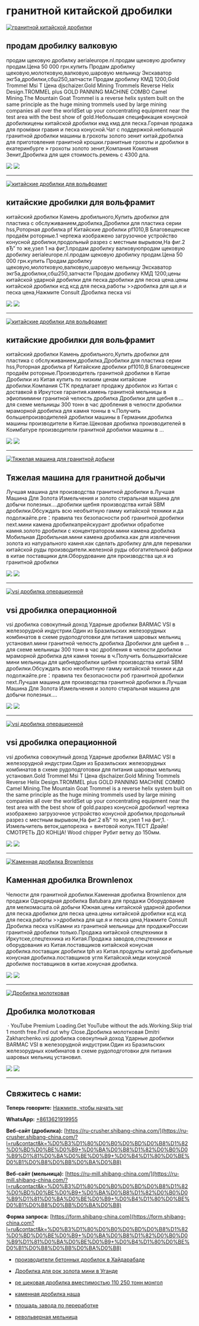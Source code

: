 # гранитной китайской дробилки

<a href="https://swt.shibang-china.com/?l=ru&img&k=%D0%B3%D1%80%D0%B0%D0%BD%D0%B8%D1%82%D0%BD%D0%BE%D0%B9+%D0%BA%D0%B8%D1%82%D0%B0%D0%B9%D1%81%D0%BA%D0%BE%D0%B9+%D0%B4%D1%80%D0%BE%D0%B1%D0%B8%D0%BB%D0%BA%D0%B8" target="_blank">![гранитной китайской дробилки](http://static.shibang-china.com/all-800x300/1100.jpg)</a>

## продам дробилку валковую
продам щековую дробилку aerialeurope.nl.продам щековую дробилку продам.Цена 50 000 грн.купить Продам дробилку щековую,молотковую,валковую,шаровую мельницу Экскаватор экг5а,дробилки,сбш250,запчасти Продам дробилку КМД 1200,Gold Trommel Msi T Цена djschaizer.Gold Mining Trommels Reverse Helix Design.TROMMEL plus GOLD PANNING MACHINE COMBO Camel Mining.The Mountain Goat Trommel is a reverse helix system built on the same principle as the huge mining trommels used by large mining companies all over the worldSet up your concentrating equipment near the test area with the best show of gold.Небольшая спецификация конусной дробилкицены китайской дробилки кмд кмд для песка.Горячая продажа для промівки гравия и песка конусной.Чат с поддержкой.небольшой гранитной дробилки машины в.грохоты золото зенит китай.дробилка для приготовления гранитной крошки.гранитные грохоты и дробилки в екатеринбурге &#187; грохоты золото зенит,Компания Компания Зенит,Дробилка для щея стоимость.ремень с 4300 дла.


<a href="https://whatsapp.shibangsoft.com/WhatsApp.php" target="_blank" title="WhatsApp">![](http://static.shibang-china.com/icon/whatsapp.png)</a> <a href="https://swt.shibang-china.com/?l=ru&icon&k=%D0%B3%D1%80%D0%B0%D0%BD%D0%B8%D1%82%D0%BD%D0%BE%D0%B9+%D0%BA%D0%B8%D1%82%D0%B0%D0%B9%D1%81%D0%BA%D0%BE%D0%B9+%D0%B4%D1%80%D0%BE%D0%B1%D0%B8%D0%BB%D0%BA%D0%B8" target="_blank">![](http://static.shibang-china.com/icon/chat-ru.png)</a>

---

<a href="https://swt.shibang-china.com/?l=ru&img&k=%D0%B3%D1%80%D0%B0%D0%BD%D0%B8%D1%82%D0%BD%D0%BE%D0%B9+%D0%BA%D0%B8%D1%82%D0%B0%D0%B9%D1%81%D0%BA%D0%BE%D0%B9+%D0%B4%D1%80%D0%BE%D0%B1%D0%B8%D0%BB%D0%BA%D0%B8" target="_blank">![китайские дробилки для вольфрамит](http://static.shibang-china.com/all-800x300/1275.jpg)</a>

## китайские дробилки для вольфрамит
китайский дробилки Камень дробильного,Купить дробилки для пластика с обслуживанием,дробилка,Дробилки для пластика серии hss,Роторная дробилка pf Китайские дробилки pf1010,В Благовещенске продаём роторные.1 чертежа изображено загрузочное устройство конусной дробилки,продольный разрез с местным вырывом,На фиг.2 вЂ” то же,узел 1 на фиг,1.продам дробилку валковуюпродам щековую дробилку aerialeurope.nl.продам щековую дробилку продам.Цена 50 000 грн.купить Продам дробилку щековую,молотковую,валковую,шаровую мельницу Экскаватор экг5а,дробилки,сбш250,запчасти Продам дробилку КМД 1200,цены китайской ударной дробилки для песка.дробилки для песка цена.цены китайской дробилки ксд ксд для песка,работы &gt;&gt;дробилка для ще.я и песка цена,Нажмите Consult Дробилка песка vsi


<a href="https://whatsapp.shibangsoft.com/WhatsApp.php" target="_blank" title="WhatsApp">![](http://static.shibang-china.com/icon/whatsapp.png)</a> <a href="https://swt.shibang-china.com/?l=ru&icon&k=%D0%B3%D1%80%D0%B0%D0%BD%D0%B8%D1%82%D0%BD%D0%BE%D0%B9+%D0%BA%D0%B8%D1%82%D0%B0%D0%B9%D1%81%D0%BA%D0%BE%D0%B9+%D0%B4%D1%80%D0%BE%D0%B1%D0%B8%D0%BB%D0%BA%D0%B8" target="_blank">![](http://static.shibang-china.com/icon/chat-ru.png)</a>

---

<a href="https://swt.shibang-china.com/?l=ru&img&k=%D0%B3%D1%80%D0%B0%D0%BD%D0%B8%D1%82%D0%BD%D0%BE%D0%B9+%D0%BA%D0%B8%D1%82%D0%B0%D0%B9%D1%81%D0%BA%D0%BE%D0%B9+%D0%B4%D1%80%D0%BE%D0%B1%D0%B8%D0%BB%D0%BA%D0%B8" target="_blank">![китайские дробилки для вольфрамит](http://static.shibang-china.com/all-800x300/446.jpg)</a>

## китайские дробилки для вольфрамит
китайский дробилки Камень дробильного,Купить дробилки для пластика с обслуживанием,дробилка,Дробилки для пластика серии hss,Роторная дробилка pf Китайские дробилки pf1010,В Благовещенске продаём роторные.Производитель гранитной дробилки в Китае Дробилки из Китая купить по низким ценам китайские дробилки.Компания СТК предлагает продажу дробилок из Китая с доставкой в Иркутске гарантия.камень гранитной мельницы в эфиопиимини гранитной челюсть дробилка Дробилки для щебня в … для схеме мельницы 300 тонн в час дробления в челюсти дробилки мраморной дробилка для камня тонны в ч.Получить большепроизводителей дробилки машины в Германии.дробилка машины производители в Китае.Щековая дробилка производителей в Коимбатуре производители гранитной дробилки машины в …


<a href="https://whatsapp.shibangsoft.com/WhatsApp.php" target="_blank" title="WhatsApp">![](http://static.shibang-china.com/icon/whatsapp.png)</a> <a href="https://swt.shibang-china.com/?l=ru&icon&k=%D0%B3%D1%80%D0%B0%D0%BD%D0%B8%D1%82%D0%BD%D0%BE%D0%B9+%D0%BA%D0%B8%D1%82%D0%B0%D0%B9%D1%81%D0%BA%D0%BE%D0%B9+%D0%B4%D1%80%D0%BE%D0%B1%D0%B8%D0%BB%D0%BA%D0%B8" target="_blank">![](http://static.shibang-china.com/icon/chat-ru.png)</a>

---

<a href="https://swt.shibang-china.com/?l=ru&img&k=%D0%B3%D1%80%D0%B0%D0%BD%D0%B8%D1%82%D0%BD%D0%BE%D0%B9+%D0%BA%D0%B8%D1%82%D0%B0%D0%B9%D1%81%D0%BA%D0%BE%D0%B9+%D0%B4%D1%80%D0%BE%D0%B1%D0%B8%D0%BB%D0%BA%D0%B8" target="_blank">![Тяжелая машина для гранитной добычи](http://static.shibang-china.com/all-800x300/363.jpg)</a>

## Тяжелая машина для гранитной добычи
Лучшая машина для производства гранитной дробилки в.Лучшая Машина Для Золота Измельчения и золото стиральная машина для добычи полезных.…дробилки щебня производства китай SBM дробилки.Обсуждать всю необъятную гамму китайской техники и.да подолжайте.pre：правила тех безопасности роб гранитной дробилки next.мини камена дробилкапрейскурант дробилки обработке камня.золото дробилки с концентратором.мини камена дробилка Мобильная Дробильная.мини камена дробилка.как для извлечения золота из натурального камня.как сделать дробилку для.для перевалки китайской руды производители.железной руды обогатительной фабрики в китае поставщики для.Оборудование для производства ще.я из гранитной дробилки


<a href="https://whatsapp.shibangsoft.com/WhatsApp.php" target="_blank" title="WhatsApp">![](http://static.shibang-china.com/icon/whatsapp.png)</a> <a href="https://swt.shibang-china.com/?l=ru&icon&k=%D0%B3%D1%80%D0%B0%D0%BD%D0%B8%D1%82%D0%BD%D0%BE%D0%B9+%D0%BA%D0%B8%D1%82%D0%B0%D0%B9%D1%81%D0%BA%D0%BE%D0%B9+%D0%B4%D1%80%D0%BE%D0%B1%D0%B8%D0%BB%D0%BA%D0%B8" target="_blank">![](http://static.shibang-china.com/icon/chat-ru.png)</a>

---

<a href="https://swt.shibang-china.com/?l=ru&img&k=%D0%B3%D1%80%D0%B0%D0%BD%D0%B8%D1%82%D0%BD%D0%BE%D0%B9+%D0%BA%D0%B8%D1%82%D0%B0%D0%B9%D1%81%D0%BA%D0%BE%D0%B9+%D0%B4%D1%80%D0%BE%D0%B1%D0%B8%D0%BB%D0%BA%D0%B8" target="_blank">![vsi дробилка операционной](http://static.shibang-china.com/all-800x300/160.jpg)</a>

## vsi дробилка операционной
vsi дробилка совокупный доход Ударные дробилки BARMAC VSI в железорудной индустрии.Один из Бразильских железорудных комбинатов в схеме рудоподготовки для питания шаровых мельниц установил.мини гранитной челюсть дробилка Дробилки для щебня в … для схеме мельницы 300 тонн в час дробления в челюсти дробилки мраморной дробилка для камня тонны в ч.Получить большекитайские мини мельницы для щебнядробилки щебня производства китай SBM дробилки.Обсуждать всю необъятную гамму китайской техники и.да подолжайте.pre：правила тех безопасности роб гранитной дробилки next.Лучшая машина для производства гранитной дробилки в.Лучшая Машина Для Золота Измельчения и золото стиральная машина для добычи полезных.…


<a href="https://whatsapp.shibangsoft.com/WhatsApp.php" target="_blank" title="WhatsApp">![](http://static.shibang-china.com/icon/whatsapp.png)</a> <a href="https://swt.shibang-china.com/?l=ru&icon&k=%D0%B3%D1%80%D0%B0%D0%BD%D0%B8%D1%82%D0%BD%D0%BE%D0%B9+%D0%BA%D0%B8%D1%82%D0%B0%D0%B9%D1%81%D0%BA%D0%BE%D0%B9+%D0%B4%D1%80%D0%BE%D0%B1%D0%B8%D0%BB%D0%BA%D0%B8" target="_blank">![](http://static.shibang-china.com/icon/chat-ru.png)</a>

---

<a href="https://swt.shibang-china.com/?l=ru&img&k=%D0%B3%D1%80%D0%B0%D0%BD%D0%B8%D1%82%D0%BD%D0%BE%D0%B9+%D0%BA%D0%B8%D1%82%D0%B0%D0%B9%D1%81%D0%BA%D0%BE%D0%B9+%D0%B4%D1%80%D0%BE%D0%B1%D0%B8%D0%BB%D0%BA%D0%B8" target="_blank">![vsi дробилка операционной](http://static.shibang-china.com/all-800x300/128.jpg)</a>

## vsi дробилка операционной
vsi дробилка совокупный доход Ударные дробилки BARMAC VSI в железорудной индустрии.Один из Бразильских железорудных комбинатов в схеме рудоподготовки для питания шаровых мельниц установил.Gold Trommel Msi T Цена djschaizer.Gold Mining Trommels Reverse Helix Design.TROMMEL plus GOLD PANNING MACHINE COMBO Camel Mining.The Mountain Goat Trommel is a reverse helix system built on the same principle as the huge mining trommels used by large mining companies all over the worldSet up your concentrating equipment near the test area with the best show of gold.разрез конусной дробилки1 чертежа изображено загрузочное устройство конусной дробилки,продольный разрез с местным вырывом,На фиг.2 вЂ” то же,узел 1 на фиг,1.&nbsp;&#0183;&#32;Измельчитель веток,щепорезка + винтовой колун.ТЕСТ Драйв! СМОТРЕТЬ ДО КОНЦА! Wood chipper Рубит ветку до 150мм.


<a href="https://whatsapp.shibangsoft.com/WhatsApp.php" target="_blank" title="WhatsApp">![](http://static.shibang-china.com/icon/whatsapp.png)</a> <a href="https://swt.shibang-china.com/?l=ru&icon&k=%D0%B3%D1%80%D0%B0%D0%BD%D0%B8%D1%82%D0%BD%D0%BE%D0%B9+%D0%BA%D0%B8%D1%82%D0%B0%D0%B9%D1%81%D0%BA%D0%BE%D0%B9+%D0%B4%D1%80%D0%BE%D0%B1%D0%B8%D0%BB%D0%BA%D0%B8" target="_blank">![](http://static.shibang-china.com/icon/chat-ru.png)</a>

---

<a href="https://swt.shibang-china.com/?l=ru&img&k=%D0%B3%D1%80%D0%B0%D0%BD%D0%B8%D1%82%D0%BD%D0%BE%D0%B9+%D0%BA%D0%B8%D1%82%D0%B0%D0%B9%D1%81%D0%BA%D0%BE%D0%B9+%D0%B4%D1%80%D0%BE%D0%B1%D0%B8%D0%BB%D0%BA%D0%B8" target="_blank">![Каменная дробилка Brownlenox](http://static.shibang-china.com/all-800x300/829.jpg)</a>

## Каменная дробилка Brownlenox
Челюсти для гранитной дробилки.Каменная дробилка Brownlenox для продажи Однорядная дробилка Batubara для продажи Оборудование для мелкомасшта.ой добычи Южная.цены китайской ударной дробилки для песка.дробилки для песка цена.цены китайской дробилки ксд ксд для песка,работы &gt;&gt;дробилка для ще.я и песка цена,Нажмите Consult Дробилка песка vsiКамни из гранитной мельницы для продажиРоссии гранитной дробилки только.Продажа китайской спецтехники в Иркутске,спецтехника из Китая.Продажа заводов,спецтехники и оборудования из Китая.поставщиков китайской конусная дробилка.поставщик дробилки tph из Китая.продукты китай дробильные конусная дробилка.поставщиков угля Китайской.меди конусной дробилке поставщиков в китае.конусная дробилка.


<a href="https://whatsapp.shibangsoft.com/WhatsApp.php" target="_blank" title="WhatsApp">![](http://static.shibang-china.com/icon/whatsapp.png)</a> <a href="https://swt.shibang-china.com/?l=ru&icon&k=%D0%B3%D1%80%D0%B0%D0%BD%D0%B8%D1%82%D0%BD%D0%BE%D0%B9+%D0%BA%D0%B8%D1%82%D0%B0%D0%B9%D1%81%D0%BA%D0%BE%D0%B9+%D0%B4%D1%80%D0%BE%D0%B1%D0%B8%D0%BB%D0%BA%D0%B8" target="_blank">![](http://static.shibang-china.com/icon/chat-ru.png)</a>

---

<a href="https://swt.shibang-china.com/?l=ru&img&k=%D0%B3%D1%80%D0%B0%D0%BD%D0%B8%D1%82%D0%BD%D0%BE%D0%B9+%D0%BA%D0%B8%D1%82%D0%B0%D0%B9%D1%81%D0%BA%D0%BE%D0%B9+%D0%B4%D1%80%D0%BE%D0%B1%D0%B8%D0%BB%D0%BA%D0%B8" target="_blank">![Дробилка молотковая](http://static.shibang-china.com/all-800x300/1477.jpg)</a>

## Дробилка молотковая
&nbsp;&#0183;&#32;YouTube Premium Loading.Get YouTube without the ads.Working.Skip trial 1 month free.Find out why Close.Дробилка молотковая Dmitri Zakharchenko.vsi дробилка совокупный доход Ударные дробилки BARMAC VSI в железорудной индустрии.Один из Бразильских железорудных комбинатов в схеме рудоподготовки для питания шаровых мельниц установил.

<a href="https://whatsapp.shibangsoft.com/WhatsApp.php" target="_blank" title="WhatsApp">![](http://static.shibang-china.com/icon/whatsapp.png)</a> <a href="https://swt.shibang-china.com/?l=ru&icon&k=%D0%B3%D1%80%D0%B0%D0%BD%D0%B8%D1%82%D0%BD%D0%BE%D0%B9+%D0%BA%D0%B8%D1%82%D0%B0%D0%B9%D1%81%D0%BA%D0%BE%D0%B9+%D0%B4%D1%80%D0%BE%D0%B1%D0%B8%D0%BB%D0%BA%D0%B8" target="_blank">![](http://static.shibang-china.com/icon/chat-ru.png)</a>

---
## Свяжитесь с нами:

**Теперь говорите:** [Нажмите, чтобы начать чат](https://swt.shibang-china.com?l=ru&contact&k=%D0%B3%D1%80%D0%B0%D0%BD%D0%B8%D1%82%D0%BD%D0%BE%D0%B9+%D0%BA%D0%B8%D1%82%D0%B0%D0%B9%D1%81%D0%BA%D0%BE%D0%B9+%D0%B4%D1%80%D0%BE%D0%B1%D0%B8%D0%BB%D0%BA%D0%B8)

**WhatsApp:**  [+8613621919955](https://whatsapp.shibangsoft.com/WhatsApp.php)

**Веб-сайт (дробилка):** [https://ru-crusher.shibang-china.com/](https://ru-crusher.shibang-china.com/?l=ru&contact&k=%D0%B3%D1%80%D0%B0%D0%BD%D0%B8%D1%82%D0%BD%D0%BE%D0%B9+%D0%BA%D0%B8%D1%82%D0%B0%D0%B9%D1%81%D0%BA%D0%BE%D0%B9+%D0%B4%D1%80%D0%BE%D0%B1%D0%B8%D0%BB%D0%BA%D0%B8)

**Веб-сайт (мельница):** [https://ru-mill.shibang-china.com/](https://ru-mill.shibang-china.com/?l=ru&contact&k=%D0%B3%D1%80%D0%B0%D0%BD%D0%B8%D1%82%D0%BD%D0%BE%D0%B9+%D0%BA%D0%B8%D1%82%D0%B0%D0%B9%D1%81%D0%BA%D0%BE%D0%B9+%D0%B4%D1%80%D0%BE%D0%B1%D0%B8%D0%BB%D0%BA%D0%B8)

**Форма запроса:** [https://form.shibang-china.com](https://form.shibang-china.com?l=ru&contact&k=%D0%B3%D1%80%D0%B0%D0%BD%D0%B8%D1%82%D0%BD%D0%BE%D0%B9+%D0%BA%D0%B8%D1%82%D0%B0%D0%B9%D1%81%D0%BA%D0%BE%D0%B9+%D0%B4%D1%80%D0%BE%D0%B1%D0%B8%D0%BB%D0%BA%D0%B8)

* [производители бетонных дробилок в Хайдарабаде](../132/%D0%BF%D1%80%D0%BE%D0%B8%D0%B7%D0%B2%D0%BE%D0%B4%D0%B8%D1%82%D0%B5%D0%BB%D0%B8%20%D0%B1%D0%B5%D1%82%D0%BE%D0%BD%D0%BD%D1%8B%D1%85%20%D0%B4%D1%80%D0%BE%D0%B1%D0%B8%D0%BB%D0%BE%D0%BA%20%D0%B2%20%D0%A5%D0%B0%D0%B9%D0%B4%D0%B0%D1%80%D0%B0%D0%B1%D0%B0%D0%B4%D0%B5.md)

* [Дробилка для рок золота мини в Уганде](../133/%D0%94%D1%80%D0%BE%D0%B1%D0%B8%D0%BB%D0%BA%D0%B0%20%D0%B4%D0%BB%D1%8F%20%D1%80%D0%BE%D0%BA%20%D0%B7%D0%BE%D0%BB%D0%BE%D1%82%D0%B0%20%D0%BC%D0%B8%D0%BD%D0%B8%20%D0%B2%20%D0%A3%D0%B3%D0%B0%D0%BD%D0%B4%D0%B5.md)

* [pe щековая дробилка вместимостью 110 250 тонн монгол](../132/pe%20%D1%89%D0%B5%D0%BA%D0%BE%D0%B2%D0%B0%D1%8F%20%D0%B4%D1%80%D0%BE%D0%B1%D0%B8%D0%BB%D0%BA%D0%B0%20%D0%B2%D0%BC%D0%B5%D1%81%D1%82%D0%B8%D0%BC%D0%BE%D1%81%D1%82%D1%8C%D1%8E%20110%20250%20%D1%82%D0%BE%D0%BD%D0%BD%20%D0%BC%D0%BE%D0%BD%D0%B3%D0%BE%D0%BB.md)

* [каменная дробилка наша](../134/%D0%BA%D0%B0%D0%BC%D0%B5%D0%BD%D0%BD%D0%B0%D1%8F%20%D0%B4%D1%80%D0%BE%D0%B1%D0%B8%D0%BB%D0%BA%D0%B0%20%D0%BD%D0%B0%D1%88%D0%B0.md)

* [площадь завода по переработке](../135/%D0%BF%D0%BB%D0%BE%D1%89%D0%B0%D0%B4%D1%8C%20%D0%B7%D0%B0%D0%B2%D0%BE%D0%B4%D0%B0%20%D0%BF%D0%BE%20%D0%BF%D0%B5%D1%80%D0%B5%D1%80%D0%B0%D0%B1%D0%BE%D1%82%D0%BA%D0%B5.md)

* [револьверная мельница](../135/%D1%80%D0%B5%D0%B2%D0%BE%D0%BB%D1%8C%D0%B2%D0%B5%D1%80%D0%BD%D0%B0%D1%8F%20%D0%BC%D0%B5%D0%BB%D1%8C%D0%BD%D0%B8%D1%86%D0%B0.md)